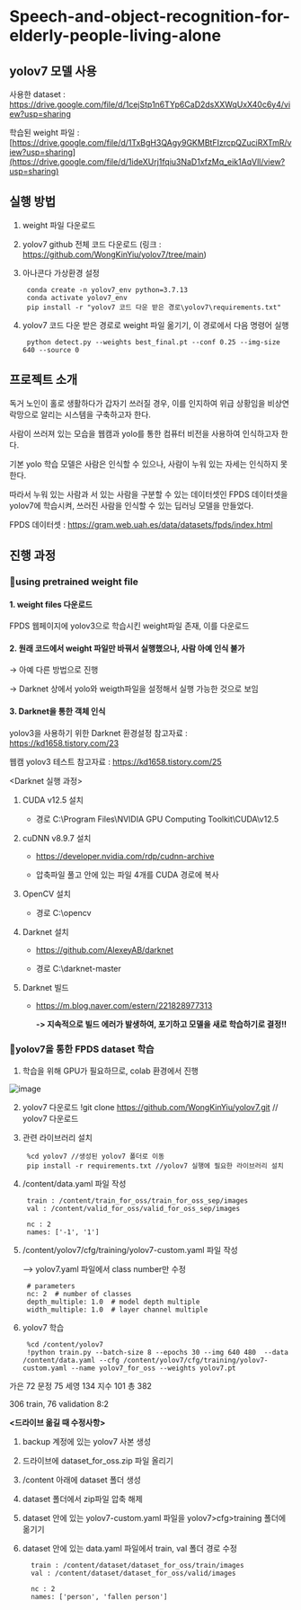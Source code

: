 # Speech-and-object-recognition-for-elderly-people-living-alone

## yolov7 모델 사용


사용한 dataset : https://drive.google.com/file/d/1cejStp1n6TYp6CaD2dsXXWqUxX40c6y4/view?usp=sharing


학습된 weight 파일 : [https://drive.google.com/file/d/1TxBgH3QAgy9GKMBtFIzrcpQZuciRXTmR/view?usp=sharing](https://drive.google.com/file/d/1ideXUrj1fqiu3NaD1xfzMq_eik1AqVll/view?usp=sharing)


## 실행 방법
1. weight 파일 다운로드
2. yolov7 github 전체 코드 다운로드 (링크 : https://github.com/WongKinYiu/yolov7/tree/main)
3. 아나콘다 가상환경 설정

		conda create -n yolov7_env python=3.7.13
		conda activate yolov7_env
		pip install -r "yolov7 코드 다운 받은 경로\yolov7\requirements.txt"
   		
5. yolov7 코드 다운 받은 경로로 weight 파일 옮기기, 이 경로에서 다음 명령어 실행
		
		python detect.py --weights best_final.pt --conf 0.25 --img-size 640 --source 0

## 프로젝트 소개
독거 노인이 홀로 생활하다가 갑자기 쓰러질 경우, 이를 인지하여 위급 상황임을 비상연락망으로 알리는 시스템을 구축하고자 한다. 


사람이 쓰러져 있는 모습을 웹캠과 yolo를 통한 컴퓨터 비전을 사용하여 인식하고자 한다.


기본 yolo 학습 모델은 사람은 인식할 수 있으나, 사람이 누워 있는 자세는 인식하지 못한다. 


따라서 누워 있는 사람과 서 있는 사람을 구분할 수 있는 데이터셋인 FPDS 데이터셋을 yolov7에 학습시켜, 쓰러진 사람을 인식할 수 있는 딥러닝 모델을 만들었다.


FPDS 데이터셋 : <https://gram.web.uah.es/data/datasets/fpds/index.html>


## 진행 과정

###  📌using pretrained weight file


#### 1. weight files 다운로드

FPDS 웹페이지에 yolov3으로 학습시킨 weight파일 존재, 이를 다운로드



#### 2. 원래 코드에서 weight 파일만 바꿔서 실행했으나, 사람 아예 인식 불가

→ 아예 다른 방법으로 진행

→ Darknet 상에서 yolo와 weigth파일을 설정해서 실행 가능한 것으로 보임



#### 3. Darknet을 통한 객체 인식

yolov3을 사용하기 위한 Darknet 환경설정 참고자료 : https://kd1658.tistory.com/23


웹캠 yolov3 테스트 참고자료 : https://kd1658.tistory.com/25




<Darknet 실행 과정>


1. CUDA v12.5 설치


	* 경로 C:\Program Files\NVIDIA GPU Computing Toolkit\CUDA\v12.5


2. cuDNN v8.9.7 설치


	* https://developer.nvidia.com/rdp/cudnn-archive


	* 압축파일 풀고 안에 있는 파일 4개를 CUDA 경로에 복사


3. OpenCV 설치


	* 경로  C:\opencv


4. Darknet 설치


	* https://github.com/AlexeyAB/darknet


	* 경로 C:\darknet-master


5. Darknet 빌드


	* https://m.blog.naver.com/estern/221828977313


	  **-> 지속적으로 빌드 에러가 발생하여, 포기하고 모델을 새로 학습하기로 결정!!**




### 📌yolov7을 통한 FPDS dataset 학습

1. 학습을 위해 GPU가 필요하므로, colab 환경에서 진행

![image](https://github.com/MechanIT/Speech-and-object-recognition-for-elderly-people-living-alone/assets/161675231/6b842115-d05f-45e4-97b3-ae5d82c55a4d)


2. yolov7 다운로드
   	!git clone https://github.com/WongKinYiu/yolov7.git 	// yolov7 다운로드


3. 관련 라이브러리 설치
	
	 	%cd yolov7 //생성된 yolov7 폴더로 이동
		pip install -r requirements.txt	//yolov7 실행에 필요한 라이브러리 설치


4. /content/data.yaml 파일 작성

		train : /content/train_for_oss/train_for_oss_sep/images
		val : /content/valid_for_oss/valid_for_oss_sep/images
		
		nc : 2
		names: ['-1', '1']


5. /content/yolov7/cfg/training/yolov7-custom.yaml 파일 작성


	--> yolov7.yaml 파일에서 class number만 수정

		# parameters
		nc: 2  # number of classes
		depth_multiple: 1.0  # model depth multiple
		width_multiple: 1.0  # layer channel multiple

6. yolov7 학습

		%cd /content/yolov7
		!python train.py --batch-size 8 --epochs 30 --img 640 480  --data /content/data.yaml --cfg /content/yolov7/cfg/training/yolov7-custom.yaml --name yolov7_for_oss --weights yolov7.pt	



가은 72
문정 75
세영 134
지수 101
총 382

306 train, 76 validation 8:2



**<드라이브 옮길 때 수정사항>**

1. backup 계정에 있는 yolov7 사본 생성
2. 드라이브에 dataset_for_oss.zip 파일 올리기
3. /content 아래에 dataset 폴더 생성
4. dataset 폴더에서 zip파일 압축 해제
5. dataset 안에 있는 yolov7-custom.yaml 파일을 yolov7>cfg>training 폴더에 옮기기
6. dataset 안에 있는 data.yaml 파일에서 train, val 폴더 경로 수정
   
		 train : /content/dataset/dataset_for_oss/train/images
		 val : /content/dataset/dataset_for_oss/valid/images
		 
		 nc : 2
		 names: ['person', 'fallen person']
	

